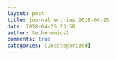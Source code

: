 ```yaml
---
layout: post
title: journal entries 2018-04-25
date: 2018-04-25 23:50
author: techenomics1
comments: true
categories: [Uncategorized]
---
```

